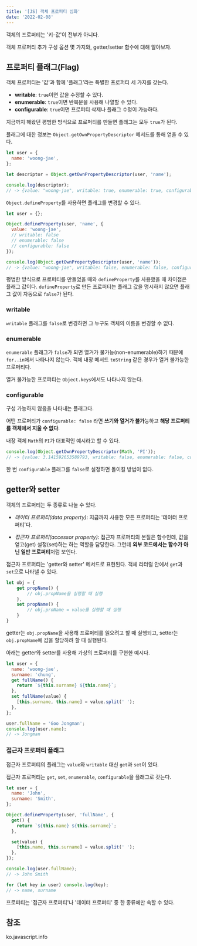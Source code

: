 ```yaml
---
title: '[JS] 객체 프로퍼티 심화'
date: '2022-02-08'
---
```


객체의 프로퍼티는 '키-값'이 전부가 아니다.

객체 프로퍼티 추가 구성 옵션 몇 가지와, getter/setter 함수에 대해 알아보자.

## 프로퍼티 플래그(Flag)

객체 프로퍼티는 '값'과 함께 '플래그'라는 특별한 프로퍼티 세 가지를 갖는다.

- **writable**: `true`이면 값을 수정할 수 있다.
- **enumerable**: `true`이면 반복문을 사용해 나열할 수 있다.
- **configurable**: `true`이면 프로퍼티 삭제나 플래그 수정이 가능하다.

지금까지 해왔던 평범한 방식으로 프로퍼티를 만들면 플래그는 모두 `true`가 된다.

플래그에 대한 정보는 `Object.getOwnPropertyDescriptor` 메서드를 통해 얻을 수 있다.

```js
let user = {
  name: 'woong-jae',
};

let descriptor = Object.getOwnPropertyDescriptor(user, 'name');

console.log(descriptor);
// -> {value: "woong-jae", writable: true, enumerable: true, configurable: true}
```

`Object.defineProperty`를 사용하면 플래그를 변경할 수 있다.

```js
let user = {};

Object.defineProperty(user, 'name', {
  value: 'woong-jae',
  // writable: false
  // enumerable: false
  // configurable: false
});

console.log(Object.getOwnPropertyDescriptor(user, 'name'));
// -> {value: "woong-jae", writable: false, enumerable: false, configurable: false}
```

평범한 방식으로 프로퍼티를 만들었을 때와 `defineProperty`를 사용했을 때 차이점은 플래그 값이다.
`defineProperty`로 만든 프로퍼티는 플래그 값을 명시하지 않으면 플래그 값이 자동으로 `false`가 된다.

### writable

`writable` 플래그를 `false`로 변경하면 그 누구도 객체의 이름을 변경할 수 없다.

### enumerable

`enumerable` 플래그가 `false`가 되면 열거가 불가능(non-enumerable)하기 때문에 `for..in`에서 나타나지 않는다.
객체 내장 메서드 `toString` 같은 경우가 열거 불가능한 프로퍼티다.

열거 불가능한 프로퍼티는 `Object.keys`에서도 나타나지 않는다.

### configurable

구성 가능하지 않음을 나타내는 플래그다.

어떤 프로퍼티가 `configurable: false` 라면 **쓰기와 열거가 불가**능하고 **해당 프로퍼티를 객체에서 지울 수 없다**.

내장 객체 `Math`의 `PI`가 대표적인 예시라고 할 수 있다.

```js
console.log(Object.getOwnPropertyDescriptor(Math, 'PI'));
// -> {value: 3.141592653589793, writable: false, enumerable: false, configurable: false}
```

한 번 `configurable` 플래그를 `false`로 설정하면 돌이킬 방법이 없다.

## getter와 setter

객체의 프로퍼티는 두 종류로 나눌 수 있다.

- _데이터 프로퍼티(data property)_: 지금까지 사용한 모든 프로퍼티는 '데이터 프로퍼티'다.

- _접근자 프로퍼티(accessor property)_: 접근자 프로퍼티의 본질은 함수인데, 값을 얻고(get) 설정(set)하는 하는 역할을 담당한다. 그런데 **외부 코드에서는 함수가 아닌 일반 프로퍼티**처럼 보인다.

접근자 프로퍼티는 'getter와 setter' 메서드로 표현된다. 객체 리터럴 안에서 `get`과 `set`으로 나타낼 수 있다.

```js
let obj = {
    get propName() {
        // obj.propName을 실행할 때 실행
    },
    set propName() {
        // obj.proName = value를 실행할 때 실행
    }
}
```

getter는 `obj.propName`을 사용해 프로퍼티를 읽으려고 할 때 실행되고, setter는 `obj.propName`에 값을 할당하려 할 때 실행된다.

아래는 getter와 setter를 사용해 가상의 프로퍼티를 구현한 예시다.

```js
let user = {
  name: 'woong-jae',
  surname: 'chung',
  get fullName() {
    return `${this.surname} ${this.name}`;
  },
  set fullName(value) {
    [this.surname, this.name] = value.split(' ');
  },
};

user.fullName = 'Goo Jongman';
console.log(user.name);
// -> Jongman
```

### 접근자 프로퍼티 플래그

접근자 프로퍼티의 플래그는 `value`와 `writable` 대신 `get`과 `set`이 있다.

접근자 프로퍼티는 `get`, `set`, `enumerable`, `configurable`을 플래그로 갖는다.

```js
let user = {
  name: 'John',
  surname: 'Smith',
};

Object.defineProperty(user, 'fullName', {
  get() {
    return `${this.name} ${this.surname}`;
  },

  set(value) {
    [this.name, this.surname] = value.split(' ');
  },
});

console.log(user.fullName);
// -> John Smith

for (let key in user) console.log(key);
// -> name, surname
```

프로퍼티는 '접근자 프로퍼티'나 '데이터 프로퍼티' 중 한 종류에만 속할 수 있다.

## 참조

ko.javascript.info
